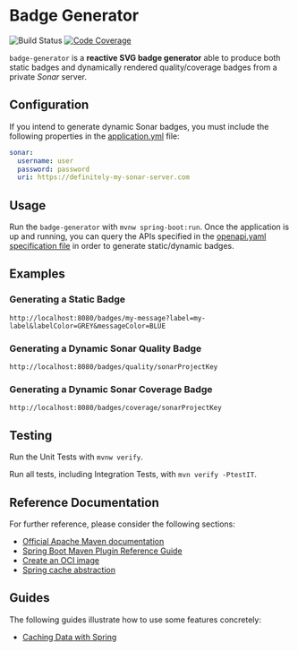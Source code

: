# Badge Generator
![Build Status](https://github.com/dsibilio/badge-generator/workflows/build/badge.svg) [![Code Coverage](https://codecov.io/github/dsibilio/badge-generator/coverage.svg?branch=main)](https://codecov.io/github/dsibilio/badge-generator?branch=main)


`badge-generator` is a **reactive SVG badge generator** able to produce both static badges and dynamically rendered quality/coverage badges from a private _Sonar_ server.

## Configuration

If you intend to generate dynamic Sonar badges, you must include the following properties in the [application.yml](https://github.com/dsibilio/badge-generator/blob/main/src/main/resources/config/application.yml) file:

```yaml
sonar:
  username: user
  password: password
  uri: https://definitely-my-sonar-server.com
```

## Usage

Run the `badge-generator` with `mvnw spring-boot:run`.
Once the application is up and running, you can query the APIs specified in the [openapi.yaml specification file](https://github.com/dsibilio/badge-generator/blob/main/src/main/resources/openapi/openapi.yaml) in order to generate static/dynamic badges.

## Examples

### Generating a Static Badge

`http://localhost:8080/badges/my-message?label=my-label&labelColor=GREY&messageColor=BLUE`

### Generating a Dynamic Sonar Quality Badge

`http://localhost:8080/badges/quality/sonarProjectKey`

### Generating a Dynamic Sonar Coverage Badge

`http://localhost:8080/badges/coverage/sonarProjectKey`

## Testing

Run the Unit Tests with `mvnw verify`. 

Run all tests, including Integration Tests, with `mvn verify -PtestIT`.

## Reference Documentation
For further reference, please consider the following sections:

* [Official Apache Maven documentation](https://maven.apache.org/guides/index.html)
* [Spring Boot Maven Plugin Reference Guide](https://docs.spring.io/spring-boot/docs/2.4.2/maven-plugin/reference/html/)
* [Create an OCI image](https://docs.spring.io/spring-boot/docs/2.4.2/maven-plugin/reference/html/#build-image)
* [Spring cache abstraction](https://docs.spring.io/spring-boot/docs/2.4.2/reference/htmlsingle/#boot-features-caching)

## Guides
The following guides illustrate how to use some features concretely:

* [Caching Data with Spring](https://spring.io/guides/gs/caching/)

